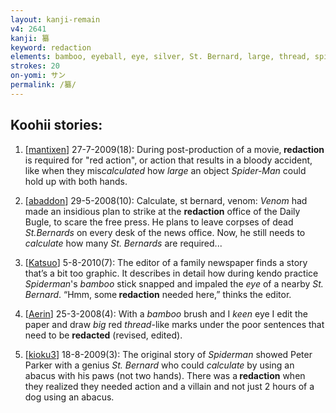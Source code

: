 ```yaml
---
layout: kanji-remain
v4: 2641
kanji: 纂
keyword: redaction
elements: bamboo, eyeball, eye, silver, St. Bernard, large, thread, spiderman
strokes: 20
on-yomi: サン
permalink: /纂/
---
```


## Koohii stories: 

1) [<a href="http://kanji.koohii.com/profile/mantixen">mantixen</a>] 27-7-2009(18): During post-production of a movie,<strong> redaction</strong> is required for &quot;red action&quot;, or action that results in a bloody accident, like when they mis<em>calculated</em> how <em>large</em> an object <em>Spider-Man</em> could hold up with both hands.

2) [<a href="http://kanji.koohii.com/profile/abaddon">abaddon</a>] 29-5-2008(10): Calculate, st bernard, venom: <em>Venom</em> had made an insidious plan to strike at the <strong>redaction</strong> office of the Daily Bugle, to scare the free press. He plans to leave corpses of dead <em>St.Bernards</em> on every desk of the news office. Now, he still needs to <em>calculate</em> how many <em>St. Bernards</em> are required...

3) [<a href="http://kanji.koohii.com/profile/Katsuo">Katsuo</a>] 5-8-2010(7): The editor of a family newspaper finds a story that’s a bit too graphic. It describes in detail how during kendo practice <em>Spiderman</em>&#039;s <em>bamboo</em> stick snapped and impaled the <em>eye</em> of a nearby <em>St. Bernard</em>. “Hmm, some<strong> redaction</strong> needed here,” thinks the editor.

4) [<a href="http://kanji.koohii.com/profile/Aerin">Aerin</a>] 25-3-2008(4): With a <em>bamboo</em> brush and I <em>keen</em> eye I edit the paper and draw <em>big</em> red <em>thread</em>-like marks under the poor sentences that need to be <strong>redacted</strong> (revised, edited).

5) [<a href="http://kanji.koohii.com/profile/kioku3">kioku3</a>] 18-8-2009(3): The original story of <em>Spiderman</em> showed Peter Parker with a genius <em>St. Bernard</em> who could <em>calculate</em> by using an abacus with his paws (not two hands). There was a<strong> redaction</strong> when they realized they needed action and a villain and not just 2 hours of a dog using an abacus.

